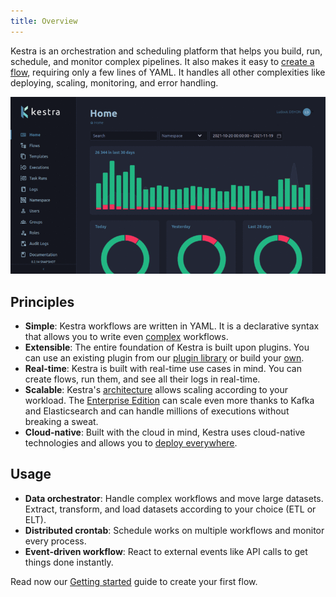 ```yaml
---
title: Overview
---
```


Kestra is an orchestration and scheduling platform that helps you build, run, schedule, and monitor complex pipelines. It also makes it easy to [create a flow](./developer-guide/index.md), requiring only a few lines of YAML. It handles all other complexities like deploying, scaling, monitoring, and error handling.

![Kestra UI](/ui.gif)


## Principles

- **Simple**: Kestra workflows are written in YAML. It is a declarative syntax that allows you to write even [complex](./developer-guide/tasks#flowable-tasks) workflows.
- **Extensible**: The entire foundation of Kestra is built upon plugins. You can use an existing plugin from our [plugin library](../plugins/index.md) or build your [own](./09.plugin-developer-guide/index.md).
- **Real-time**: Kestra is built with real-time use cases in mind. You can create flows, run them, and see all their logs in real-time.
- **Scalable**: Kestra's [architecture](./06.architecture.md) allows scaling according to your workload. The [Enterprise Edition](/enterprise) can scale even more thanks to Kafka and Elasticsearch and can handle millions of executions without breaking a sweat.
- **Cloud-native**: Built with the cloud in mind, Kestra uses cloud-native technologies and allows you to [deploy everywhere](./administrator-guide/deployment/index.md).


## Usage

- **Data orchestrator**: Handle complex workflows and move large datasets. Extract, transform, and load datasets according to your choice (ETL or ELT).
- **Distributed crontab**: Schedule works on multiple workflows and monitor every process.
- **Event-driven workflow**: React to external events like API calls to get things done instantly.

Read now our [Getting started](./getting-started.md) guide to create your first flow.
